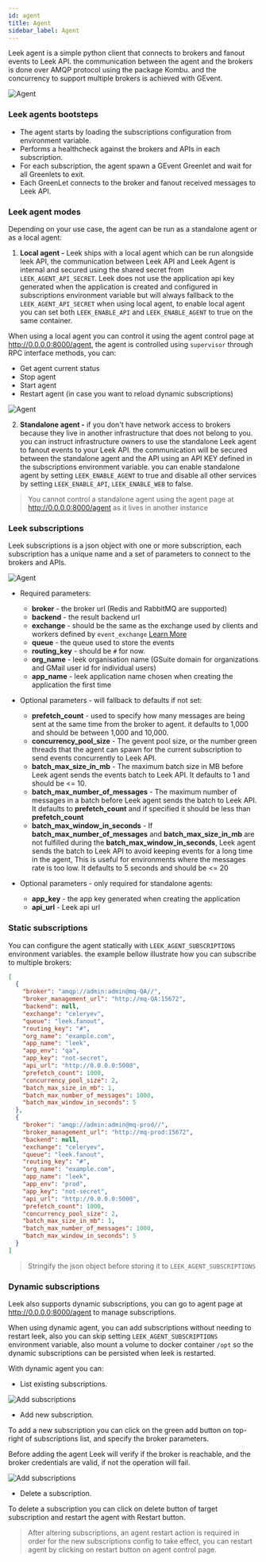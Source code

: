 ```yaml
---
id: agent
title: Agent
sidebar_label: Agent
---
```


Leek agent is a simple python client that connects to brokers and fanout events to Leek API. the communication between 
the agent and the brokers is done over AMQP protocol using the package Kombu. and the concurrency to support multiple 
brokers is achieved with GEvent.

![Agent](/img/docs/agent-page.png)

### Leek agents bootsteps

- The agent starts by loading the subscriptions configuration from environment variable.
- Performs a healthcheck against the brokers and APIs in each subscription.
- For each subscription, the agent spawn a GEvent Greenlet and wait for all Greenlets to exit.
- Each GreenLet connects to the broker and fanout received messages to Leek API.

### Leek agent modes

Depending on your use case, the agent can be run as a standalone agent or as a local agent:

1. **Local agent -** Leek ships with a local agent which can be run alongside leek API, the communication between Leek API 
and Leek Agent is internal and secured using the shared secret from `LEEK_AGENT_API_SECRET`. Leek does not use the 
application api key generated when the application is created and configured in subscriptions environment variable but 
will always fallback to the `LEEK_AGENT_API_SECRET` when using local agent, to enable local agent you can set both 
`LEEK_ENABLE_API` and `LEEK_ENABLE_AGENT` to true on the same container.

When using a local agent you can control it using the agent control page at http://0.0.0.0:8000/agent, the agent is 
controlled using `supervisor` through RPC interface methods, you can:

- Get agent current status
- Stop agent
- Start agent
- Restart agent (in case you want to reload dynamic subscriptions)

![Agent](/img/docs/agent-process.png)

2. **Standalone agent -** if you don't have network access to brokers because they live in another infrastructure that does 
not belong to you. you can instruct infrastructure owners to use the standalone Leek agent to fanout events to your Leek 
API. the communication will be secured between the standalone agent and the API using an API KEY defined in the 
subscriptions environment variable. you can enable standalone agent by setting `LEEK_ENABLE_AGENT` to true and disable 
all other services by setting `LEEK_ENABLE_API`, `LEEK_ENABLE_WEB` to false.

> You cannot control a standalone agent using the agent page at http://0.0.0.0:8000/agent as it lives in another 
> instance

### Leek subscriptions

Leek subscriptions is a json object with one or more subscription, each subscription has a unique name and a set of 
parameters to connect to the brokers and APIs.

![Agent](/img/docs/agent.png)

- Required parameters:
    - **broker** - the broker url (Redis and RabbitMQ are supported)
    - **backend** - the result backend url
    - **exchange** - should be the same as the exchange used by clients and workers defined by `event_exchange`  [Learn More](https://docs.celeryproject.org/en/stable/userguide/configuration.html#event-exchange)
    - **queue** - the queue used to store the events
    - **routing_key** - should be `#` for now.
    - **org_name** - leek organisation name (GSuite domain for organizations and GMail user id for individual users)
    - **app_name** - leek application name chosen when creating the application the first time

- Optional parameters - will fallback to defaults if not set:
  - **prefetch_count** - used to specify how many messages are being sent at the same time from the broker to agent. it
    defaults to 1,000 and should be between 1,000 and 10,000.
  - **concurrency_pool_size** - The gevent pool size, or the number green threads that the agent can spawn for the 
    current subscription to send events concurrently to Leek API.
  - **batch_max_size_in_mb** - The maximum batch size in MB before Leek agent sends the events batch to Leek API. It 
    defaults to 1 and should be <= 10.
  - **batch_max_number_of_messages** - The maximum number of messages in a batch before Leek agent sends the batch to 
    Leek API. It defaults to **prefetch_count** and if specified it should be less than **prefetch_count**
  - **batch_max_window_in_seconds** - If **batch_max_number_of_messages** and **batch_max_size_in_mb** are not fulfilled 
    during the **batch_max_window_in_seconds**, Leek agent sends the batch to Leek API to avoid keeping events for a long 
    time in the agent, This is useful for environments where the messages rate is too low. It defaults to 5 seconds and 
    should be <= 20

- Optional parameters - only required for standalone agents:
    - **app_key** - the app key generated when creating the application
    - **api_url** - Leek api url

### Static subscriptions

You can configure the agent statically with `LEEK_AGENT_SUBSCRIPTIONS` environment variables. the example bellow 
illustrate how you can subscribe to multiple brokers:

```json
[
  {
    "broker": "amqp://admin:admin@mq-QA//",
    "broker_management_url": "http://mq-QA:15672",
    "backend": null,
    "exchange": "celeryev",
    "queue": "leek.fanout",
    "routing_key": "#",
    "org_name": "example.com",
    "app_name": "leek",
    "app_env": "qa",
    "app_key": "not-secret",
    "api_url": "http://0.0.0.0:5000",
    "prefetch_count": 1000,
    "concurrency_pool_size": 2,
    "batch_max_size_in_mb": 1,
    "batch_max_number_of_messages": 1000,
    "batch_max_window_in_seconds": 5
  },
  {
    "broker": "amqp://admin:admin@mq-prod//",
    "broker_management_url": "http://mq-prod:15672",
    "backend": null,
    "exchange": "celeryev",
    "queue": "leek.fanout",
    "routing_key": "#",
    "org_name": "example.com",
    "app_name": "leek",
    "app_env": "prod",
    "app_key": "not-secret",
    "api_url": "http://0.0.0.0:5000",
    "prefetch_count": 1000,
    "concurrency_pool_size": 2,
    "batch_max_size_in_mb": 1,
    "batch_max_number_of_messages": 1000,
    "batch_max_window_in_seconds": 5
  }
]
```

> Stringify the json object before storing it to `LEEK_AGENT_SUBSCRIPTIONS`

### Dynamic subscriptions

Leek also supports dynamic subscriptions, you can go to agent page at http://0.0.0.0:8000/agent to manage subscriptions.

When using dynamic agent, you can add subscriptions without needing to restart leek, also you can skip setting 
`LEEK_AGENT_SUBSCRIPTIONS` environment variable, also mount a volume to docker container `/opt` so the dynamic 
subscriptions can be persisted when leek is restarted.

With dynamic agent you can:

- List existing subscriptions.

![Add subscriptions](/img/docs/subscriptions-list.png)

- Add new subscription.

To add a new subscription you can click on the green add button on top-right of subscriptions list, and specify the
broker parameters.

Before adding the agent Leek will verify if the broker is reachable, and the broker credentials are valid, if not the
operation will fail.

![Add subscriptions](/img/docs/subscriptions-add.png)

- Delete a subscription.

To delete a subscription you can click on delete button of target subscription and restart the agent with Restart button.

> After altering subscriptions, an agent restart action is required in order for the new subscriptions config to take 
effect, you can restart agent by clicking on restart button on agent control page.
